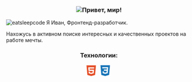 <h3 align="center"><img src = "https://raw.githubusercontent.com/MartinHeinz/MartinHeinz/master/wave.gif" width = 30px>Привет, мир!</h3>

<div>
<img src="https://github.com/raghavk16/raghavk16/blob/master/giphy.webp" alt="eatsleepcode" width="200" height="200" />
Я Иван, Фронтенд-разработчик.  

Нахожусь в активном поиске интересных и качественных проектов на работе мечты.

</div>

<h3 align="center">Технологии:</h3>
<div align="center">
  <img src="https://github.com/devicons/devicon/blob/master/icons/html5/html5-plain.svg" title="html" alt="html" width="30" height="30"/>&nbsp;
  <img src="https://github.com/devicons/devicon/blob/master/icons/css3/css3-plain.svg" title="css" alt="css" width="30" height="30"/>&nbsp;

</div>
